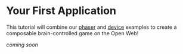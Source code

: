 # Your First Application
This tutorial will combine our [phaser](../examples/phaser.md) and [device](../examples/device.md) examples to create a composable brain-controlled game on the Open Web!

*coming soon*